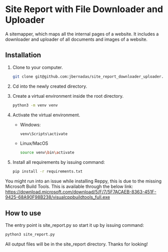 # Site Report with File Downloader and Uploader

A sitemapper, which maps all the internal pages of a website. It includes a downloader and uploader of all documents and images of a website.

## Installation

1. Clone to your computer.

   ```bash
   git clone git@github.com:jbernadas/site_report_downloader_uploader.git
   ```
2. Cd into the newly created directory.

3. Create a virtual environment inside the root directory.
   ```bash
   python3 -m venv venv
   ```
4. Activate the virtual environment.
    * Windows: 
      ```bash 
      venv\Scripts\activate
    * Linux/MacOS
      ```bash
      source venv\bin\activate
5. Install all requirements by issuing command: 
    ```bash
    pip install -r requirements.txt
    ```
You might run into an issue while installing Reppy, this is due to the missing Microsoft Build Tools. This is available through the below link: https://download.microsoft.com/download/5/F/7/5F7ACAEB-8363-451F-9425-68A90F98B238/visualcppbuildtools_full.exe

## How to use
The entry point is site_report.py so start it up by issuing command: 
  ```bash 
  python3 site_report.py
  ```
All output files will be in the site_report directory.
Thanks for looking!
